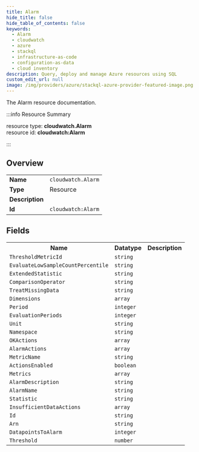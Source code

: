 ```yaml
---
title: Alarm
hide_title: false
hide_table_of_contents: false
keywords:
  - Alarm
  - cloudwatch
  - azure
  - stackql
  - infrastructure-as-code
  - configuration-as-data
  - cloud inventory
description: Query, deploy and manage Azure resources using SQL
custom_edit_url: null
image: /img/providers/azure/stackql-azure-provider-featured-image.png
---
```

The Alarm resource documentation.

:::info Resource Summary

<div class="row">
<div class="providerDocColumn">
<span>resource type:&nbsp;<b>cloudwatch.Alarm</b></span><br />
<span>resource id:&nbsp;<b>cloudwatch:Alarm</b></span><br />
</div>
</div>

:::

## Overview
<table><tbody>
<tr><td><b>Name</b></td><td><code>cloudwatch.Alarm</code></td></tr>
<tr><td><b>Type</b></td><td>Resource</td></tr>
<tr><td><b>Description</b></td><td></td></tr>
<tr><td><b>Id</b></td><td><code>cloudwatch:Alarm</code></td></tr>
</tbody></table>

## Fields
<table><tbody>
<tr><th>Name</th><th>Datatype</th><th>Description</th></tr>
<tr><td><code>ThresholdMetricId</code></td><td><code>string</code></td><td></td></tr><tr><td><code>EvaluateLowSampleCountPercentile</code></td><td><code>string</code></td><td></td></tr><tr><td><code>ExtendedStatistic</code></td><td><code>string</code></td><td></td></tr><tr><td><code>ComparisonOperator</code></td><td><code>string</code></td><td></td></tr><tr><td><code>TreatMissingData</code></td><td><code>string</code></td><td></td></tr><tr><td><code>Dimensions</code></td><td><code>array</code></td><td></td></tr><tr><td><code>Period</code></td><td><code>integer</code></td><td></td></tr><tr><td><code>EvaluationPeriods</code></td><td><code>integer</code></td><td></td></tr><tr><td><code>Unit</code></td><td><code>string</code></td><td></td></tr><tr><td><code>Namespace</code></td><td><code>string</code></td><td></td></tr><tr><td><code>OKActions</code></td><td><code>array</code></td><td></td></tr><tr><td><code>AlarmActions</code></td><td><code>array</code></td><td></td></tr><tr><td><code>MetricName</code></td><td><code>string</code></td><td></td></tr><tr><td><code>ActionsEnabled</code></td><td><code>boolean</code></td><td></td></tr><tr><td><code>Metrics</code></td><td><code>array</code></td><td></td></tr><tr><td><code>AlarmDescription</code></td><td><code>string</code></td><td></td></tr><tr><td><code>AlarmName</code></td><td><code>string</code></td><td></td></tr><tr><td><code>Statistic</code></td><td><code>string</code></td><td></td></tr><tr><td><code>InsufficientDataActions</code></td><td><code>array</code></td><td></td></tr><tr><td><code>Id</code></td><td><code>string</code></td><td></td></tr><tr><td><code>Arn</code></td><td><code>string</code></td><td></td></tr><tr><td><code>DatapointsToAlarm</code></td><td><code>integer</code></td><td></td></tr><tr><td><code>Threshold</code></td><td><code>number</code></td><td></td></tr>
</tbody></table>